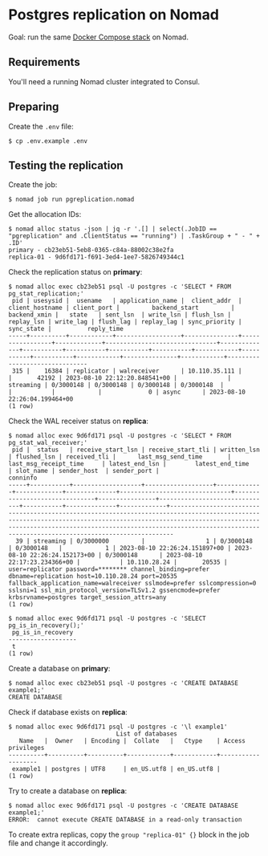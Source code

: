 # Postgres replication on Nomad

Goal: run the same [Docker Compose stack](README.md) on Nomad.

## Requirements

You'll need a running Nomad cluster integrated to Consul.

## Preparing

Create the `.env` file:

```console
$ cp .env.example .env
```

## Testing the replication

Create the job:

```console
$ nomad job run pgreplication.nomad
```

Get the allocation IDs:

```console
$ nomad alloc status -json | jq -r '.[] | select(.JobID == "pgreplication" and .ClientStatus == "running") | .TaskGroup + " - " + .ID'
primary - cb23eb51-5eb8-0365-c84a-88002c38e2fa
replica-01 - 9d6fd171-f691-3ed4-1ee7-5826749344c1
```

Check the replication status on **primary**:

```console
$ nomad alloc exec cb23eb51 psql -U postgres -c 'SELECT * FROM pg_stat_replication;'
 pid | usesysid |  usename   | application_name |  client_addr  | client_hostname | client_port |         backend_start         | backend_xmin |   state   | sent_lsn  | write_lsn | flush_lsn | replay_lsn | write_lag | flush_lag | replay_lag | sync_priority | sync_state |          reply_time
-----+----------+------------+------------------+---------------+-----------------+-------------+-------------------------------+--------------+-----------+-----------+-----------+-----------+------------+-----------+-----------+------------+---------------+------------+-------------------------------
 315 |    16384 | replicator | walreceiver      | 10.110.35.111 |                 |       42192 | 2023-08-10 22:12:20.848541+00 |              | streaming | 0/3000148 | 0/3000148 | 0/3000148 | 0/3000148  |           |           |            |             0 | async      | 2023-08-10 22:26:04.199464+00
(1 row)
```

Check the WAL receiver status on **replica**:

```console
$ nomad alloc exec 9d6fd171 psql -U postgres -c 'SELECT * FROM pg_stat_wal_receiver;'
 pid |  status   | receive_start_lsn | receive_start_tli | written_lsn | flushed_lsn | received_tli |      last_msg_send_time       |     last_msg_receipt_time     | latest_end_lsn |        latest_end_time        | slot_name | sender_host  | sender_port |                                                                                                                                        conninfo
-----+-----------+-------------------+-------------------+-------------+-------------+--------------+-------------------------------+-------------------------------+----------------+-------------------------------+-----------+--------------+-------------+-----------------------------------------------------------------------------------------------------------------------------------------------------------------------------------------------------------------------------------------------------------------------------------------
  39 | streaming | 0/3000000         |                 1 | 0/3000148   | 0/3000148   |            1 | 2023-08-10 22:26:24.151897+00 | 2023-08-10 22:26:24.152173+00 | 0/3000148      | 2023-08-10 22:17:23.234366+00 |           | 10.110.28.24 |       20535 | user=replicator password=******** channel_binding=prefer dbname=replication host=10.110.28.24 port=20535 fallback_application_name=walreceiver sslmode=prefer sslcompression=0 sslsni=1 ssl_min_protocol_version=TLSv1.2 gssencmode=prefer krbsrvname=postgres target_session_attrs=any
(1 row)

$ nomad alloc exec 9d6fd171 psql -U postgres -c 'SELECT pg_is_in_recovery();'
 pg_is_in_recovery
-------------------
 t
(1 row)
```

Create a database on **primary**:

```console
$ nomad alloc exec cb23eb51 psql -U postgres -c 'CREATE DATABASE example1;'
CREATE DATABASE
```

Check if database exists on **replica**:

```console
$ nomad alloc exec 9d6fd171 psql -U postgres -c '\l example1'
                              List of databases
   Name   |  Owner   | Encoding |  Collate   |   Ctype    | Access privileges
----------+----------+----------+------------+------------+-------------------
 example1 | postgres | UTF8     | en_US.utf8 | en_US.utf8 |
(1 row)
```

Try to create a database on **replica**:

```console
$ nomad alloc exec 9d6fd171 psql -U postgres -c 'CREATE DATABASE example1;'
ERROR:  cannot execute CREATE DATABASE in a read-only transaction
```

To create extra replicas, copy the `group "replica-01" {}` block in the job file and change it accordingly.
